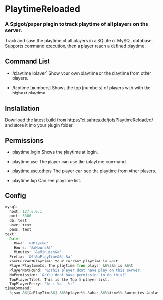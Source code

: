 # PlaytimeReloaded
### A Spigot/paper plugin to track playtime of all players on the server.
Track and save the playtime of all players in a SQLite or MySQL database. Supports command execution, then a player reach a defined playtime.

## Command List

- /playtime [player] 
    Show your own playtime or the playtime from other players.

- /toptime [numbers]
    Shows the top [numbers] of players with with the highest playtime.

## Installation

Download the latest build from https://ci.sahrea.de/job/PlaytimeReloaded/ and store it into your plugin folder.

## Permissions

- playtime.login
	Shows the playtime at login.

- playtime.use
	The player can use the /playtime command.

- playtime.use.others
	The player can see the playtime from other players.

- playtime.top
	Can see playtime list.

## Config

```javascript
mysql:
  host: 127.0.0.1
  port: 3306
  db: test
  user: test
  pass: test
text:
  Date:
    Days: '&aDays&6'
    Hours: '&aHours&6'
    Minutes: '&aMinutes&a'
  Prefix: '&6[&aPlayTime&6] &a'
  YourCurrentPlaytime: Your current playtime is &6%t
  PlayerPlaytimeIs: The playtime from player &6%s&a is &6%t
  PlayerNotFound: '&cThis player dont have play on this server.'
  NoPermission: '&cYou dont have permission to do this!'
  TopPlayerTitel: This is the Top 5 player list.
  TopPlayerEntry: '%r : %s - %t'
timeCommand:
- 8;say &6[&aPlayTime&6] &6%%player%% &ahas &6%%time%% &aminutes &aplayed.
```



